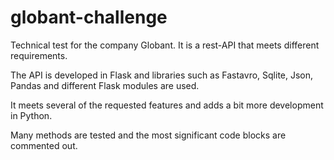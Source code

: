 # globant-challenge
Technical test for the company Globant. It is a rest-API that meets different requirements.

The API is developed in Flask and libraries such as Fastavro, Sqlite, Json, Pandas and different Flask modules are used.

It meets several of the requested features and adds a bit more development in Python.

Many methods are tested and the most significant code blocks are commented out.

